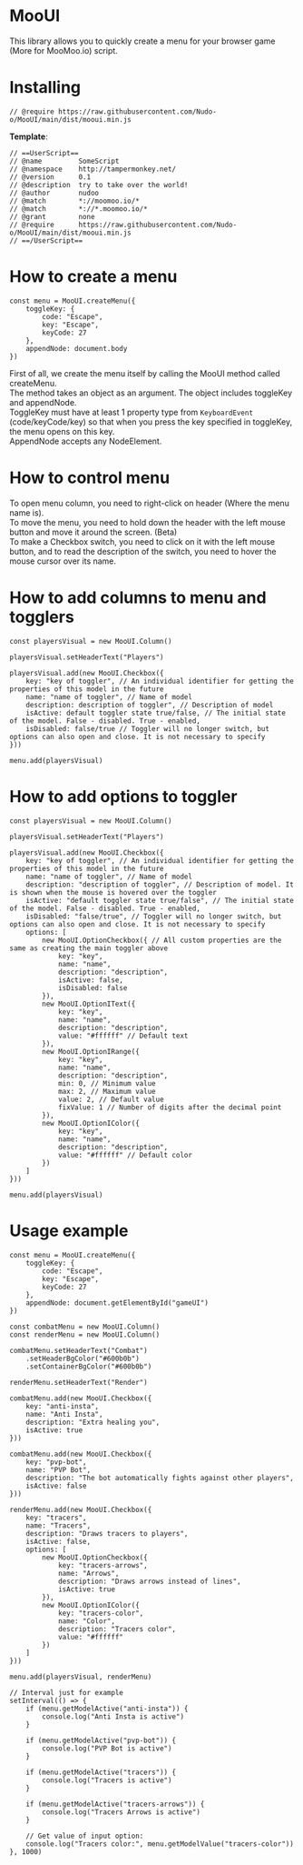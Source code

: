 # MooUI
This library allows you to quickly create a menu for your browser game (More for MooMoo.io) script.

# Installing
`// @require https://raw.githubusercontent.com/Nudo-o/MooUI/main/dist/mooui.min.js`

**Template**:
```JS
// ==UserScript==
// @name         SomeScript
// @namespace    http://tampermonkey.net/
// @version      0.1
// @description  try to take over the world!
// @author       nudoo
// @match        *://moomoo.io/*
// @match        *://*.moomoo.io/*
// @grant        none
// @require      https://raw.githubusercontent.com/Nudo-o/MooUI/main/dist/mooui.min.js
// ==/UserScript==
```

# How to create a menu
```JS
const menu = MooUI.createMenu({
    toggleKey: {
        code: "Escape",
        key: "Escape",
        keyCode: 27
    },
    appendNode: document.body
})
```
First of all, we create the menu itself by calling the MooUI method called createMenu.<br>
The method takes an object as an argument. The object includes toggleKey and appendNode.<br>
ToggleKey must have at least 1 property type from `KeyboardEvent` (code/keyCode/key) so that when you press the key specified in toggleKey, the menu opens on this key.<br>
AppendNode accepts any NodeElement.

# How to control menu
To open menu column, you need to right-click on header (Where the menu name is).<br>
To move the menu, you need to hold down the header with the left mouse button and move it around the screen. (Beta)<br>
To make a Checkbox switch, you need to click on it with the left mouse button, and to read the description of the switch, you need to hover the mouse cursor over its name.

# How to add columns to menu and togglers
```JS
const playersVisual = new MooUI.Column()

playersVisual.setHeaderText("Players")

playersVisual.add(new MooUI.Checkbox({
    key: "key of toggler", // An individual identifier for getting the properties of this model in the future
    name: "name of toggler", // Name of model
    description: description of toggler", // Description of model
    isActive: default toggler state true/false, // The initial state of the model. False - disabled. True - enabled,
    isDisabled: false/true // Toggler will no longer switch, but options can also open and close. It is not necessary to specify
}))

menu.add(playersVisual)
```

# How to add options to toggler
```JS
const playersVisual = new MooUI.Column()

playersVisual.setHeaderText("Players")

playersVisual.add(new MooUI.Checkbox({
    key: "key of toggler", // An individual identifier for getting the properties of this model in the future
    name: "name of toggler", // Name of model
    description: "description of toggler", // Description of model. It is shown when the mouse is hovered over the toggler
    isActive: "default toggler state true/false", // The initial state of the model. False - disabled. True - enabled,
    isDisabled: "false/true", // Toggler will no longer switch, but options can also open and close. It is not necessary to specify
    options: [
        new MooUI.OptionCheckbox({ // All custom properties are the same as creating the main toggler above
            key: "key",
            name: "name",
            description: "description",
            isActive: false,
            isDisabled: false
        }),
        new MooUI.OptionIText({
            key: "key",
            name: "name",
            description: "description",
            value: "#ffffff" // Default text
        }),
        new MooUI.OptionIRange({
            key: "key",
            name: "name",
            description: "description",
            min: 0, // Minimum value
            max: 2, // Maximum value
            value: 2, // Default value
            fixValue: 1 // Number of digits after the decimal point
        }),
        new MooUI.OptionIColor({
            key: "key",
            name: "name",
            description: "description",
            value: "#ffffff" // Default color
        })
    ]
}))

menu.add(playersVisual)
```

# Usage example
```JS
const menu = MooUI.createMenu({
    toggleKey: {
        code: "Escape",
        key: "Escape",
        keyCode: 27
    },
    appendNode: document.getElementById("gameUI")
})

const combatMenu = new MooUI.Column()
const renderMenu = new MooUI.Column()

combatMenu.setHeaderText("Combat")
    .setHeaderBgColor("#600b0b")
    .setContainerBgColor("#600b0b")

renderMenu.setHeaderText("Render")

combatMenu.add(new MooUI.Checkbox({
    key: "anti-insta",
    name: "Anti Insta",
    description: "Extra healing you",
    isActive: true
}))

combatMenu.add(new MooUI.Checkbox({
    key: "pvp-bot",
    name: "PVP Bot",
    description: "The bot automatically fights against other players",
    isActive: false
}))

renderMenu.add(new MooUI.Checkbox({
    key: "tracers",
    name: "Tracers",
    description: "Draws tracers to players",
    isActive: false,
    options: [
        new MooUI.OptionCheckbox({
            key: "tracers-arrows",
            name: "Arrows",
            description: "Draws arrows instead of lines",
            isActive: true
        }),
        new MooUI.OptionIColor({
            key: "tracers-color",
            name: "Color",
            description: "Tracers color",
            value: "#ffffff"
        })
    ]
}))

menu.add(playersVisual, renderMenu)

// Interval just for example
setInterval(() => {
    if (menu.getModelActive("anti-insta")) {
        console.log("Anti Insta is active")
    }

    if (menu.getModelActive("pvp-bot")) {
        console.log("PVP Bot is active")
    }

    if (menu.getModelActive("tracers")) {
        console.log("Tracers is active")
    }

    if (menu.getModelActive("tracers-arrows")) {
        console.log("Tracers Arrows is active")
    }

    // Get value of input option:
    console.log("Tracers color:", menu.getModelValue("tracers-color"))
}, 1000)
```
